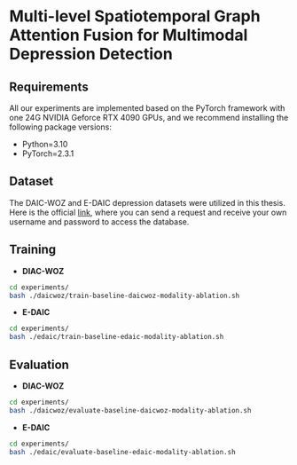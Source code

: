 # Multi-level Spatiotemporal Graph Attention Fusion for Multimodal Depression Detection



## Requirements

All our experiments are implemented based on the PyTorch framework with one 24G NVIDIA Geforce RTX 4090 GPUs, and we recommend installing the following package versions:

- Python=3.10
- PyTorch=2.3.1



## Dataset

The DAIC-WOZ and E-DAIC depression datasets were utilized in this thesis. Here is the official [link](https://dcapswoz.ict.usc.edu/), where you can send a request and receive your own username and password to access the database.



## Training

- **DIAC-WOZ**

```bash
cd experiments/
bash ./daicwoz/train-baseline-daicwoz-modality-ablation.sh
```

- **E-DAIC**

```bash
cd experiments/
bash ./edaic/train-baseline-edaic-modality-ablation.sh
```



## Evaluation

- **DIAC-WOZ**

```bash
cd experiments/
bash ./daicwoz/evaluate-baseline-daicwoz-modality-ablation.sh
```

- **E-DAIC**

``` bash
cd experiments/
bash ./edaic/evaluate-baseline-edaic-modality-ablation.sh
```



